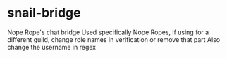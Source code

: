# snail-bridge
Nope Rope's chat bridge
Used specifically Nope Ropes, if using for a different guild, change role names in verification or remove that part
Also change the username in regex
